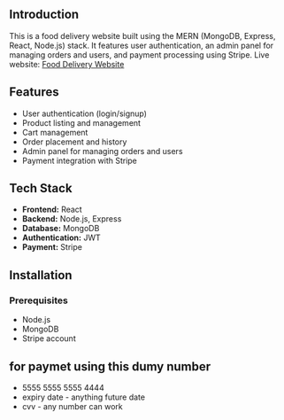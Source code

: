 ## Introduction

This is a food delivery website built using the MERN (MongoDB, Express, React, Node.js) stack. It features user authentication, an admin panel for managing orders and users, and payment processing using Stripe.
Live website: [Food Delivery Website](https://tomato-wx0c.onrender.com)

## Features

- User authentication (login/signup)
- Product listing and management
- Cart management
- Order placement and history
- Admin panel for managing orders and users
- Payment integration with Stripe

## Tech Stack

- **Frontend:** React
- **Backend:** Node.js, Express
- **Database:** MongoDB
- **Authentication:** JWT
- **Payment:** Stripe

## Installation

### Prerequisites

- Node.js
- MongoDB
- Stripe account

## for paymet using this dumy number
 - 5555 5555 5555 4444
 - expiry date - anything future date
 - cvv - any number can work





